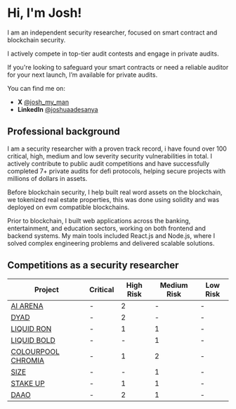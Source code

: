 # Hi, I'm Josh!

I am an independent security researcher, focused on smart contract and blockchain security. 

I actively compete in top-tier audit contests and engage in private audits.

If you're looking to safeguard your smart contracts or need a reliable auditor for your next launch, I’m available for private audits.

You can find me on:
- **X** [@josh_my_man](https://x.com/josh_my_man)
- **LinkedIn** [@joshuaadesanya](https://www.linkedin.com/in/joshuaadesanya/)

## Professional background

I am a security researcher with a proven track record,  i have found over 100 critical, high, medium and low severity security vulnerabilities in total. I actively contribute to public audit competitions and have successfully completed 7+ private audits for defi protocols, helping secure projects with millions of dollars in assets.

Before blockchain security, I help built real word assets on the blockchain, we tokenized real estate properties, this was done using solidity and was deployed on evm compatible blockchains.

Prior to blockchain, I built web applications across the banking, entertainment, and education sectors, working on both frontend and backend systems. My main tools included React.js and Node.js, where I solved complex engineering problems and delivered scalable solutions.


## Competitions as a security researcher

| Project | Critical | High Risk |  Medium Risk | Low Risk |
|-----------|-----------|-----------|-----------|-----------|
| [AI ARENA](https://github.com/code-423n4/2024-02-ai-arena) | - | 2 | - | - |
| [DYAD](https://github.com/code-423n4/2024-04-dyad) | - | 2 | - | - |
| [LIQUID RON](https://github.com/code-423n4/2025-01-liquid-ron) | - | 1 | 1 | - |
| [LIQUID BOLD](https://cantina.xyz/code/d86632df-ab33-4448-8198-64955eae6712/overview) | - | - | 1 | - |
| [COLOURPOOL CHROMIA](https://cantina.xyz/code/7db75599-9dad-40aa-9fc7-e879803eea2b/README.md) | - | 1 | 2 | - |
| [SIZE](https://cantina.xyz/code/d88cb915-64c9-4488-8062-dd16ede7a4a0/README.md) | - | - | 1 | - |
| [STAKE UP](https://cantina.xyz/code/61087007-c7e9-4c4e-9d90-4e118933fecf/README.md) | - | 1 | 1 | - |
| [DAAO](https://cantina.xyz/code/bd43bdd1-bc7f-473b-96c0-d35d37f3db33/README.md) | - | 2 | 1 | - |

